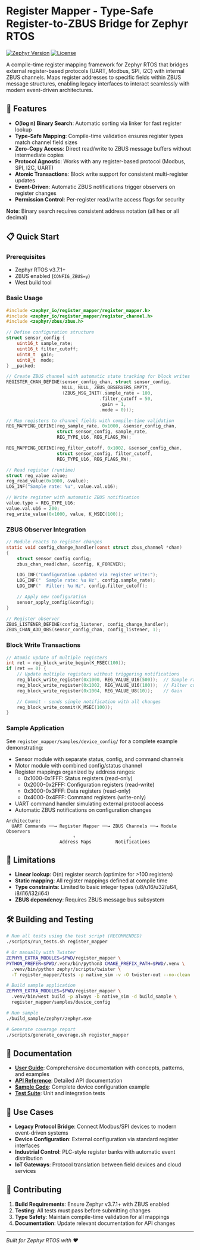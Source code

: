# Register Mapper - Type-Safe Register-to-ZBUS Bridge for Zephyr RTOS

[![Zephyr Version](https://img.shields.io/badge/zephyr-v3.7.1-blue)](https://github.com/zephyrproject-rtos/zephyr)
[![License](https://img.shields.io/badge/license-Apache%202.0-green)](LICENSE)

A compile-time register mapping framework for Zephyr RTOS that bridges external register-based protocols (UART, Modbus, SPI, I2C) with internal ZBUS channels. Maps register addresses to specific fields within ZBUS message structures, enabling legacy interfaces to interact seamlessly with modern event-driven architectures.

## 🚀 Features

- **O(log n) Binary Search**: Automatic sorting via linker for fast register lookup
- **Type-Safe Mapping**: Compile-time validation ensures register types match channel field sizes
- **Zero-Copy Access**: Direct read/write to ZBUS message buffers without intermediate copies
- **Protocol Agnostic**: Works with any register-based protocol (Modbus, SPI, I2C, UART)
- **Atomic Transactions**: Block write support for consistent multi-register updates
- **Event-Driven**: Automatic ZBUS notifications trigger observers on register changes
- **Permission Control**: Per-register read/write access flags for security

**Note**: Binary search requires consistent address notation (all hex or all decimal)

## 📋 Quick Start

### Prerequisites

- Zephyr RTOS v3.7.1+
- ZBUS enabled (`CONFIG_ZBUS=y`)
- West build tool

### Basic Usage

```c
#include <zephyr_io/register_mapper/register_mapper.h>
#include <zephyr_io/register_mapper/register_channel.h>
#include <zephyr/zbus/zbus.h>

// Define configuration structure
struct sensor_config {
    uint16_t sample_rate;
    uint16_t filter_cutoff;
    uint8_t  gain;
    uint8_t  mode;
} __packed;

// Create ZBUS channel with automatic state tracking for block writes
REGISTER_CHAN_DEFINE(sensor_config_chan, struct sensor_config,
                     NULL, NULL, ZBUS_OBSERVERS_EMPTY,
                     (ZBUS_MSG_INIT(.sample_rate = 100,
                                   .filter_cutoff = 50,
                                   .gain = 1,
                                   .mode = 0)));

// Map registers to channel fields with compile-time validation
REG_MAPPING_DEFINE(reg_sample_rate, 0x1000, &sensor_config_chan,
                   struct sensor_config, sample_rate,
                   REG_TYPE_U16, REG_FLAGS_RW);

REG_MAPPING_DEFINE(reg_filter_cutoff, 0x1002, &sensor_config_chan,
                   struct sensor_config, filter_cutoff,
                   REG_TYPE_U16, REG_FLAGS_RW);

// Read register (runtime)
struct reg_value value;
reg_read_value(0x1000, &value);
LOG_INF("Sample rate: %u", value.val.u16);

// Write register with automatic ZBUS notification
value.type = REG_TYPE_U16;
value.val.u16 = 200;
reg_write_value(0x1000, value, K_MSEC(100));
```

### ZBUS Observer Integration

```c
// Module reacts to register changes
static void config_change_handler(const struct zbus_channel *chan)
{
    struct sensor_config config;
    zbus_chan_read(chan, &config, K_FOREVER);

    LOG_INF("Configuration updated via register write:");
    LOG_INF("  Sample rate: %u Hz", config.sample_rate);
    LOG_INF("  Filter: %u Hz", config.filter_cutoff);

    // Apply new configuration
    sensor_apply_config(&config);
}

// Register observer
ZBUS_LISTENER_DEFINE(config_listener, config_change_handler);
ZBUS_CHAN_ADD_OBS(sensor_config_chan, config_listener, 1);
```

### Block Write Transactions

```c
// Atomic update of multiple registers
int ret = reg_block_write_begin(K_MSEC(100));
if (ret == 0) {
    // Update multiple registers without triggering notifications
    reg_block_write_register(0x1000, REG_VALUE_U16(500));  // Sample rate
    reg_block_write_register(0x1002, REG_VALUE_U16(100));  // Filter cutoff
    reg_block_write_register(0x1004, REG_VALUE_U8(10));    // Gain

    // Commit - sends single notification with all changes
    reg_block_write_commit(K_MSEC(100));
}
```

### Sample Application

See `register_mapper/samples/device_config/` for a complete example demonstrating:
- Sensor module with separate status, config, and command channels
- Motor module with combined config/status channel
- Register mappings organized by address ranges:
  - 0x1000-0x1FFF: Status registers (read-only)
  - 0x2000-0x2FFF: Configuration registers (read-write)
  - 0x3000-0x3FFF: Data registers (read-only)
  - 0x4000-0x4FFF: Command registers (write-only)
- UART command handler simulating external protocol access
- Automatic ZBUS notifications on configuration changes

```
Architecture:
  UART Commands ──→ Register Mapper ──→ ZBUS Channels ──→ Module Observers
                         ↑                    ↓
                    Address Maps         Notifications
```

## 🚧 Limitations

- **Linear lookup**: O(n) register search (optimize for >100 registers)
- **Static mapping**: All register mappings defined at compile time
- **Type constraints**: Limited to basic integer types (u8/u16/u32/u64, i8/i16/i32/i64)
- **ZBUS dependency**: Requires ZBUS message bus subsystem

## 🛠️ Building and Testing

```bash
# Run all tests using the test script (RECOMMENDED)
./scripts/run_tests.sh register_mapper

# Or manually with Twister
ZEPHYR_EXTRA_MODULES=$PWD/register_mapper \
PYTHON_PREFER=$PWD/.venv/bin/python3 CMAKE_PREFIX_PATH=$PWD/.venv \
  .venv/bin/python zephyr/scripts/twister \
  -T register_mapper/tests -p native_sim -v -O twister-out --no-clean

# Build sample application
ZEPHYR_EXTRA_MODULES=$PWD/register_mapper \
  .venv/bin/west build -p always -b native_sim -d build_sample \
  register_mapper/samples/device_config

# Run sample
./build_sample/zephyr/zephyr.exe

# Generate coverage report
./scripts/generate_coverage.sh register_mapper
```

## 📖 Documentation

- **[User Guide](register_mapper/doc/index.rst)**: Comprehensive documentation with concepts, patterns, and examples
- **[API Reference](register_mapper/include/zephyr_io/register_mapper/register_mapper.h)**: Detailed API documentation
- **[Sample Code](register_mapper/samples/)**: Complete device configuration example
- **[Test Suite](register_mapper/tests/)**: Unit and integration tests

## 🎯 Use Cases

- **Legacy Protocol Bridge**: Connect Modbus/SPI devices to modern event-driven systems
- **Device Configuration**: External configuration via standard register interfaces
- **Industrial Control**: PLC-style register banks with automatic event distribution
- **IoT Gateways**: Protocol translation between field devices and cloud services

## 🤝 Contributing

1. **Build Requirements**: Ensure Zephyr v3.7.1+ with ZBUS enabled
2. **Testing**: All tests must pass before submitting changes
3. **Type Safety**: Maintain compile-time validation for all mappings
4. **Documentation**: Update relevant documentation for API changes

---

*Built for Zephyr RTOS with ❤️*